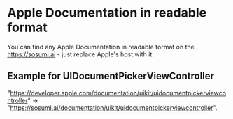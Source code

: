 # Apple Documentation in readable format

You can find any Apple Documentation in readable format on the https://sosumi.ai - just replace Apple's host with it.

## Example for UIDocumentPickerViewController

"https://developer.apple.com/documentation/uikit/uidocumentpickerviewcontroller"
->
"https://sosumi.ai/documentation/uikit/uidocumentpickerviewcontroller".